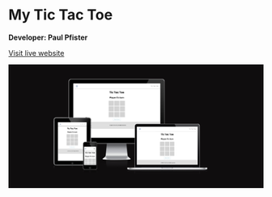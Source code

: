 # My Tic Tac Toe 
**Developer: Paul Pfister**

[Visit live website](https://paulunder.github.io/my_tic_tac_toe/)

![Mockup image](docs/my_tic_tac_toe-am_I_responsive.png)
